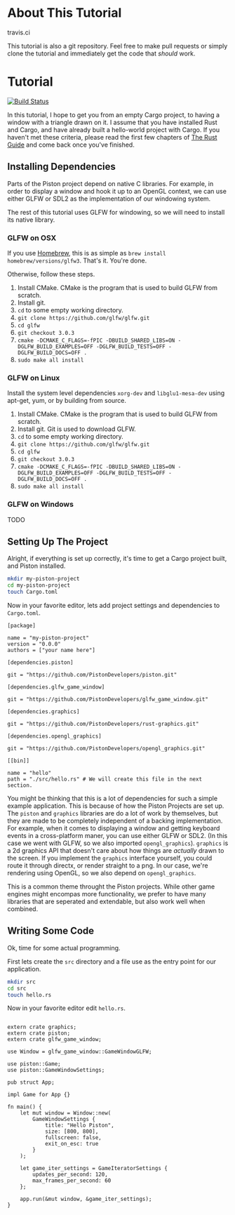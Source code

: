 # About This Tutorial
travis.ci

This tutorial is also a git repository.  Feel free to make pull requests or
simply clone the tutorial and immediately get the code that _should_ work.

# Tutorial

[![Build Status](https://travis-ci.org/TyOverby/Piston-Tutorial.svg?branch=master)](https://travis-ci.org/TyOverby/Piston-Tutorial)

In this tutorial, I hope to get you from an empty Cargo project, to having a
window with a triangle drawn on it.
I assume that you have installed Rust and Cargo, and have already built a
hello-world project with Cargo.
If you haven't met these criteria, please read the first few chapters of
[The Rust Guide](http://doc.rust-lang.org/guide.html) and come back once
you've finished.

## Installing Dependencies

Parts of the Piston project depend on native C libraries.  For example, in
order to display a window and hook it up to an OpenGL context, we can use
either GLFW or SDL2 as the implementation of our windowing system.

The rest of this tutorial uses GLFW for windowing, so we will need to
install its native library.

### GLFW on OSX

If you use [Homebrew](brew.sh), this is as simple as
`brew install homebrew/versions/glfw3`.  That's it.  You're done.

Otherwise, follow these steps.
1. Install CMake.  CMake is the program that is used to build GLFW
   from scratch.
2. Install git.
3. `cd` to some empty working directory.
4. `git clone https://github.com/glfw/glfw.git`
5. `cd glfw`
6. `git checkout 3.0.3`
7. `cmake -DCMAKE_C_FLAGS=-fPIC -DBUILD_SHARED_LIBS=ON -DGLFW_BUILD_EXAMPLES=OFF -DGLFW_BUILD_TESTS=OFF -DGLFW_BUILD_DOCS=OFF .`
8. `sudo make all install`



### GLFW on Linux

Install the system level dependencies `xorg-dev` and `libglu1-mesa-dev`
using apt-get, yum, or by building from source.

1. Install CMake.  CMake is the program that is used to build GLFW
   from scratch.
2. Install git.  Git is used to download GLFW.
3. `cd` to some empty working directory.
4. `git clone https://github.com/glfw/glfw.git`
5. `cd glfw`
6. `git checkout 3.0.3`
7. `cmake -DCMAKE_C_FLAGS=-fPIC -DBUILD_SHARED_LIBS=ON -DGLFW_BUILD_EXAMPLES=OFF -DGLFW_BUILD_TESTS=OFF -DGLFW_BUILD_DOCS=OFF .`
8. `sudo make all install`


### GLFW on Windows
TODO

## Setting Up The Project

Alright, if everything is set up correctly, it's time to get a Cargo project
built, and Piston installed.

```bash
mkdir my-piston-project
cd my-piston-project
touch Cargo.toml
```

Now in your favorite editor, lets add project settings and dependencies to
`Cargo.toml`.


```
[package]

name = "my-piston-project"
version = "0.0.0"
authors = ["your name here"]

[dependencies.piston]

git = "https://github.com/PistonDevelopers/piston.git"

[dependencies.glfw_game_window]

git = "https://github.com/PistonDevelopers/glfw_game_window.git"

[dependencies.graphics]

git = "https://github.com/PistonDevelopers/rust-graphics.git"

[dependencies.opengl_graphics]

git = "https://github.com/PistonDevelopers/opengl_graphics.git"

[[bin]]

name = "hello"
path = "./src/hello.rs" # We will create this file in the next section.
```

You might be thinking that this is a lot of dependencies for such a simple
example application.
This is because of how the Piston Projects are set up.
The `piston` and `graphics` libraries are do a lot of work by themselves, but
they are made to be completely independent of a backing implementation.
For example, when it comes to displaying a window and getting keyboard events
in a cross-platform maner, you can use either GLFW or SDL2.  (In this case
we went with GLFW, so we also imported `opengl_graphics`).
`graphics` is a 2d graphics API that doesn't care about how things are
*actually* drawn to the screen.
If you implement the `graphics` interface yourself, you could route it
through directx, or render straight to a png.
In our case, we're rendering using OpenGL, so we also depend on
`opengl_graphics`.

This is a common theme throught the Piston projects.
While other game engines might encompas more functionality, we prefer to have
many libraries that are seperated and extendable, but also work well when
combined.


## Writing Some Code

Ok, time for some actual programming.

First lets create the `src` directory and a file use as the entry point for
our application.

```bash
mkdir src
cd src
touch hello.rs
```

Now in your favorite editor edit `hello.rs`.

```

extern crate graphics;
extern crate piston;
extern crate glfw_game_window;

use Window = glfw_game_window::GameWindowGLFW;

use piston::Game;
use piston::GameWindowSettings;

pub struct App;

impl Game for App {}

fn main() {
    let mut window = Window::new(
        GameWindowSettings {
            title: "Hello Piston",
            size: [800, 800],
            fullscreen: false,
            exit_on_esc: true
        }
    );

    let game_iter_settings = GameIteratorSettings {
        updates_per_second: 120,
        max_frames_per_second: 60
    };

    app.run(&mut window, &game_iter_settings);
}
```
